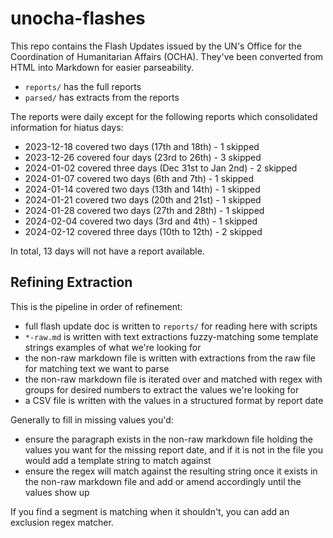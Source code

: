 # unocha-flashes

This repo contains the Flash Updates issued by the UN's Office for the Coordination of Humanitarian Affairs (OCHA). They've been converted from HTML into Markdown for easier parseability.

- `reports/` has the full reports
- `parsed/` has extracts from the reports

The reports were daily except for the following reports which consolidated information for hiatus days:

- 2023-12-18 covered two days (17th and 18th) - 1 skipped
- 2023-12-26 covered four days (23rd to 26th) - 3 skipped
- 2024-01-02 covered three days (Dec 31st to Jan 2nd) - 2 skipped
- 2024-01-07 covered two days (6th and 7th) - 1 skipped
- 2024-01-14 covered two days (13th and 14th) - 1 skipped
- 2024-01-21 covered two days (20th and 21st) - 1 skipped
- 2024-01-28 covered two days (27th and 28th) - 1 skipped
- 2024-02-04 covered two days (3rd and 4th) - 1 skipped
- 2024-02-12 covered three days (10th to 12th) - 2 skipped

In total, 13 days will not have a report available.

## Refining Extraction

This is the pipeline in order of refinement:

- full flash update doc is written to `reports/` for reading here with scripts
- `*-raw.md` is written with text extractions fuzzy-matching some template strings examples of what we're looking for
- the non-raw markdown file is written with extractions from the raw file for matching text we want to parse
- the non-raw markdown file is iterated over and matched with regex with groups for desired numbers to extract the values we're looking for
- a CSV file is written with the values in a structured format by report date

Generally to fill in missing values you'd:

- ensure the paragraph exists in the non-raw markdown file holding the values you want for the missing report date, and if it is not in the file you would add a template string to match against
- ensure the regex will match against the resulting string once it exists in the non-raw markdown file and add or amend accordingly until the values show up

If you find a segment is matching when it shouldn't, you can add an exclusion regex matcher.
